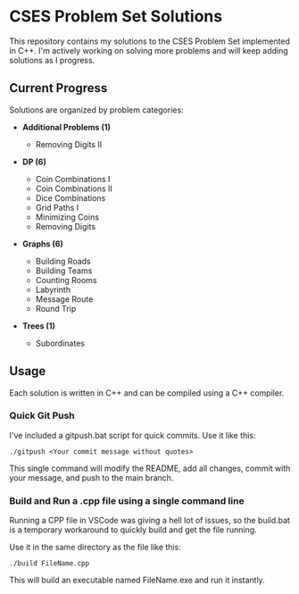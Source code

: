 ﻿# CSES Problem Set Solutions

This repository contains my solutions to the CSES Problem Set implemented in C++. I'm actively working on solving more problems and will keep adding solutions as I progress.

## Current Progress

Solutions are organized by problem categories:
- **Additional Problems (1)**

  - Removing Digits II

- **DP (6)**

  - Coin Combinations I
  - Coin Combinations II
  - Dice Combinations
  - Grid Paths I
  - Minimizing Coins
  - Removing Digits

- **Graphs (6)**

  - Building Roads
  - Building Teams
  - Counting Rooms
  - Labyrinth
  - Message Route
  - Round Trip

- **Trees (1)**

  - Subordinates

## Usage

Each solution is written in C++ and can be compiled using a C++ compiler.

### Quick Git Push

I've included a gitpush.bat script for quick commits. Use it like this:

`
./gitpush <Your commit message without quotes>
`

This single command will modify the README, add all changes, commit with your message, and push to the main branch.

### Build and Run a .cpp file using a single command line

Running a CPP file in VSCode was giving a hell lot of issues, so the build.bat is a temporary workaround to quickly build and get the file running. 

Use it in the same directory as the file like this:

`
./build FileName.cpp
`

This will build an executable named FileName.exe and run it instantly.
